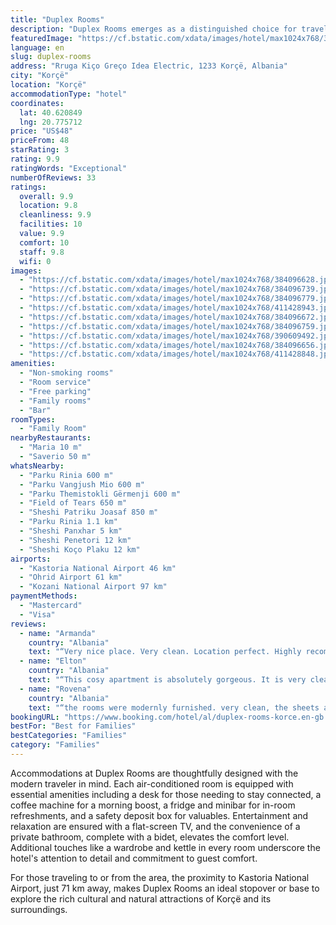 ```yaml
---
title: "Duplex Rooms"
description: "Duplex Rooms emerges as a distinguished choice for travelers seeking comfort and convenience in Korçë, situated within a manageable distance from the serene Ohrid Lake Springs (43 km) and the historic Monastery Saint Naum (42 km)."
featuredImage: "https://cf.bstatic.com/xdata/images/hotel/max1024x768/384096628.jpg?k=c67352b52b01d27e126c62c4dd21c2071f90740ab1f90bff68b096e358038ca3&o=&hp=1"
language: en
slug: duplex-rooms
address: "Rruga Kiço Greço Idea Electric, 1233 Korçë, Albania"
city: "Korçë"
location: "Korçë"
accommodationType: "hotel"
coordinates:
  lat: 40.620849
  lng: 20.775712
price: "US$48"
priceFrom: 48
starRating: 3
rating: 9.9
ratingWords: "Exceptional"
numberOfReviews: 33
ratings:
  overall: 9.9
  location: 9.8
  cleanliness: 9.9
  facilities: 10
  value: 9.9
  comfort: 10
  staff: 9.8
  wifi: 0
images:
  - "https://cf.bstatic.com/xdata/images/hotel/max1024x768/384096628.jpg?k=c67352b52b01d27e126c62c4dd21c2071f90740ab1f90bff68b096e358038ca3&o=&hp=1"
  - "https://cf.bstatic.com/xdata/images/hotel/max1024x768/384096739.jpg?k=7bc644cc4352043285b74b29d7f2e985ba832d7b2f3cf2233c3d5972e805ecaf&o=&hp=1"
  - "https://cf.bstatic.com/xdata/images/hotel/max1024x768/384096779.jpg?k=29ac7f24327ecc96c0706e30cf43327910496eeb9bd21cb6354c2a1cdafe1100&o=&hp=1"
  - "https://cf.bstatic.com/xdata/images/hotel/max1024x768/411428943.jpg?k=0a944aab6a2ddd21b93de2291ee6d3b9ed44fd581cd21f9f2f074fa0f96541ab&o=&hp=1"
  - "https://cf.bstatic.com/xdata/images/hotel/max1024x768/384096672.jpg?k=2123e236dcb7f41baef4d185ef3292b53a26e999afac13c97e30bc650c944bec&o=&hp=1"
  - "https://cf.bstatic.com/xdata/images/hotel/max1024x768/384096759.jpg?k=9a713f952f145f12717a182f7e4aa454bf134b3746cb52e6a2feb6f5f32d7fa7&o=&hp=1"
  - "https://cf.bstatic.com/xdata/images/hotel/max1024x768/390609492.jpg?k=baa0676fa0ed3fbcaa11234677283ed3ca800baa2fedab0bf4279329f380695b&o=&hp=1"
  - "https://cf.bstatic.com/xdata/images/hotel/max1024x768/384096656.jpg?k=11e6206835fea0913499d50afedd343acf80f76768f440fe2580298fa1080cd6&o=&hp=1"
  - "https://cf.bstatic.com/xdata/images/hotel/max1024x768/411428848.jpg?k=4ca928099076d0469a03fb37653d13d5fc46f528a784e45e4484a292668a45c1&o=&hp=1"
amenities:
  - "Non-smoking rooms"
  - "Room service"
  - "Free parking"
  - "Family rooms"
  - "Bar"
roomTypes:
  - "Family Room"
nearbyRestaurants:
  - "Maria 10 m"
  - "Saverio 50 m"
whatsNearby:
  - "Parku Rinia 600 m"
  - "Parku Vangjush Mio 600 m"
  - "Parku Themistokli Gërmenji 600 m"
  - "Field of Tears 650 m"
  - "Sheshi Patriku Joasaf 850 m"
  - "Parku Rinia 1.1 km"
  - "Sheshi Panxhar 5 km"
  - "Sheshi Penetori 12 km"
  - "Sheshi Koço Plaku 12 km"
airports:
  - "Kastoria National Airport 46 km"
  - "Ohrid Airport 61 km"
  - "Kozani National Airport 97 km"
paymentMethods:
  - "Mastercard"
  - "Visa"
reviews:
  - name: "Armanda"
    country: "Albania"
    text: "“Very nice place. Very clean. Location perfect. Highly recommended”"
  - name: "Elton"
    country: "Albania"
    text: "“This cosy apartment is absolutely gorgeous. It is very clean and confortable. My son loved climbing up and down the wooden stairs, and he said next time we go to Korça, we will stay in this lovely duplex. Highly recommend this place ⭐️⭐️⭐️⭐️⭐️”"
  - name: "Rovena"
    country: "Albania"
    text: "“the rooms were modernly furnished. very clean, the sheets and towels smelled very good. the toilet was very clean and with everything shampoo, toothpaste, etc. the duplex was on the first floor, in front of the door was the parking. The location...”"
bookingURL: "https://www.booking.com/hotel/al/duplex-rooms-korce.en-gb.html?aid=8035640"
bestFor: "Best for Families"
bestCategories: "Families"
category: "Families"
---
```


Accommodations at Duplex Rooms are thoughtfully designed with the modern traveler in mind. Each air-conditioned room is equipped with essential amenities including a desk for those needing to stay connected, a coffee machine for a morning boost, a fridge and minibar for in-room refreshments, and a safety deposit box for valuables. Entertainment and relaxation are ensured with a flat-screen TV, and the convenience of a private bathroom, complete with a bidet, elevates the comfort level. Additional touches like a wardrobe and kettle in every room underscore the hotel's attention to detail and commitment to guest comfort.

For those traveling to or from the area, the proximity to Kastoria National Airport, just 71 km away, makes Duplex Rooms an ideal stopover or base to explore the rich cultural and natural attractions of Korçë and its surroundings.